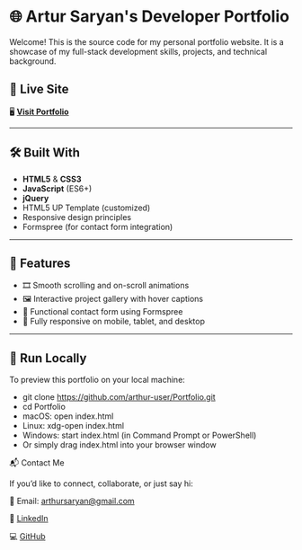 #  🌐 Artur Saryan's Developer Portfolio

Welcome! This is the source code for my personal portfolio website. It is a showcase of my full-stack development skills, projects, and technical background.

## 🚀 Live Site

🖥️ **[Visit Portfolio](https://arthur-user.github.io/Portfolio/)**  

---

## 🛠️ Built With

- **HTML5** & **CSS3**
- **JavaScript** (ES6+)
- **jQuery**
- HTML5 UP Template (customized)
- Responsive design principles
- Formspree (for contact form integration)

---

## 🧩 Features

- 🎞️ Smooth scrolling and on-scroll animations
- 🖼️ Interactive project gallery with hover captions
- 💌 Functional contact form using Formspree
- 📱 Fully responsive on mobile, tablet, and desktop

---
## 🧪 Run Locally

To preview this portfolio on your local machine:

- git clone https://github.com/arthur-user/Portfolio.git
- cd Portfolio
- macOS: open index.html
- Linux: xdg-open index.html
- Windows: start index.html (in Command Prompt or PowerShell)
- Or simply drag index.html into your browser window


📬 Contact Me

If you’d like to connect, collaborate, or just say hi:

📧 Email: arthursaryan@gmail.com

💼 [LinkedIn](https://www.linkedin.com/in/artur-saryan-589148362/)

💻 [GitHub](https://github.com/arthur-user)

	
